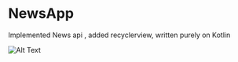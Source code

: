 # NewsApp
Implemented News api , added recyclerview, written purely on Kotlin

![Alt Text](https://media.giphy.com/media/77JMIoTqifCdlJshrx/giphy.gif)
